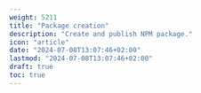 ```yaml
---
weight: 5211
title: "Package creation"
description: "Create and publish NPM package."
icon: "article"
date: "2024-07-08T13:07:46+02:00"
lastmod: "2024-07-08T13:07:46+02:00"
draft: true
toc: true
---
```

